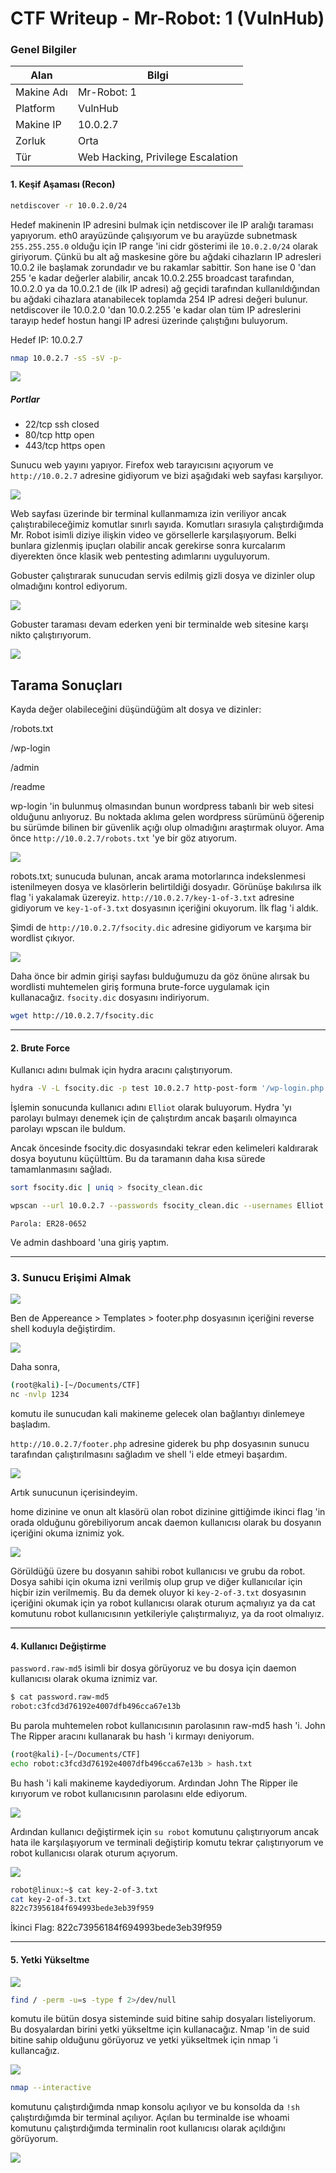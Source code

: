 # CTF Writeup - Mr-Robot: 1 (VulnHub)


### Genel Bilgiler

| Alan       | Bilgi                             |
| ---------- | --------------------------------- |
| Makine Adı | Mr-Robot: 1                       |
| Platform   | VulnHub                           |
| Makine IP  | 10.0.2.7                          |
| Zorluk     | Orta                              |
| Tür        | Web Hacking, Privilege Escalation |

#### 1. Keşif Aşaması (Recon)

```bash
netdiscover -r 10.0.2.0/24
```

Hedef makinenin IP adresini bulmak için netdiscover ile IP aralığı taraması yapıyorum. eth0 arayüzünde çalışıyorum ve bu arayüzde subnetmask `255.255.255.0` olduğu için IP range 'ini cidr gösterimi ile `10.0.2.0/24` olarak giriyorum. Çünkü bu alt ağ maskesine göre bu ağdaki cihazların IP adresleri 10.0.2 ile  başlamak zorundadır ve bu rakamlar sabittir. Son hane ise 0 'dan 255 'e kadar değerler alabilir, ancak 10.0.2.255 broadcast tarafından, 10.0.2.0 ya da 10.0.2.1 de (ilk IP adresi) ağ geçidi tarafından kullanıldığından bu ağdaki cihazlara atanabilecek toplamda 254 IP adresi değeri bulunur. netdiscover ile 10.0.2.0 'dan 10.0.2.255 'e kadar olan tüm IP adreslerini tarayıp hedef hostun hangi IP adresi üzerinde çalıştığını buluyorum.


Hedef IP: 10.0.2.7


```bash
nmap 10.0.2.7 -sS -sV -p-
```

![](./images/nmap_scan.png)

##### Portlar

- 22/tcp ssh closed
- 80/tcp http open
- 443/tcp https open

Sunucu web yayını yapıyor. Firefox web tarayıcısını açıyorum ve `http://10.0.2.7` adresine gidiyorum ve bizi aşağıdaki web sayfası karşılıyor.

![](./images/webpage.png)

Web sayfası üzerinde bir terminal kullanmamıza izin veriliyor ancak çalıştırabileceğimiz komutlar sınırlı sayıda. Komutları sırasıyla çalıştırdığımda Mr. Robot isimli diziye ilişkin video ve görsellerle karşılaşıyorum. Belki bunlara gizlenmiş ipuçları olabilir ancak gerekirse sonra kurcalarım diyerekten önce klasik web pentesting adımlarını uyguluyorum.

Gobuster çalıştırarak sunucudan servis edilmiş gizli dosya ve dizinler olup olmadığını kontrol ediyorum.

![](./images/gobuster.png)

Gobuster taraması devam ederken yeni bir terminalde web sitesine karşı nikto çalıştırıyorum.

![](./images/nikto.png)

Tarama Sonuçları
-----------------
Kayda değer olabileceğini düşündüğüm alt dosya ve dizinler:

/robots.txt

/wp-login

/admin

/readme

wp-login 'in bulunmuş olmasından bunun wordpress tabanlı bir web sitesi olduğunu anlıyoruz. Bu noktada aklıma gelen wordpress sürümünü öğerenip bu sürümde bilinen bir güvenlik açığı olup olmadığını araştırmak oluyor. Ama önce `http://10.0.2.7/robots.txt` 'ye bir göz atıyorum.

![](./images/robots.png)

robots.txt; sunucuda bulunan, ancak arama motorlarınca indekslenmesi istenilmeyen dosya ve klasörlerin belirtildiği dosyadır. Görünüşe bakılırsa ilk flag 'i yakalamak üzereyiz. `http://10.0.2.7/key-1-of-3.txt` adresine gidiyorum ve `key-1-of-3.txt` dosyasının içeriğini okuyorum. İlk flag 'i aldık.

Şimdi de `http://10.0.2.7/fsocity.dic` adresine gidiyorum ve karşıma bir wordlist çıkıyor.

![](./images/fsocity.png)

Daha önce bir admin girişi sayfası bulduğumuzu da göz önüne alırsak bu wordlisti muhtemelen giriş formuna brute-force uygulamak için kullanacağız. `fsocity.dic` dosyasını indiriyorum.

```bash
wget http://10.0.2.7/fsocity.dic
```

---

#### 2. Brute Force

Kullanıcı adını bulmak için hydra aracını çalıştırıyorum.

```bash
hydra -V -L fsocity.dic -p test 10.0.2.7 http-post-form '/wp-login.php:log=^USER^&pwd=^PASS^&wp-submit=Log+In:F=Invalid username'
```

İşlemin sonucunda kullanıcı adını `Elliot` olarak buluyorum. Hydra 'yı parolayı bulmayı denemek için de çalıştırdım ancak başarılı olmayınca parolayı wpscan ile buldum.

Ancak öncesinde fsocity.dic dosyasındaki tekrar eden kelimeleri kaldırarak dosya boyutunu küçülttüm. Bu da taramanın daha kısa sürede tamamlanmasını sağladı.

```bash
sort fsocity.dic | uniq > fsocity_clean.dic
```

```bash
wpscan --url 10.0.2.7 --passwords fsocity_clean.dic --usernames Elliot
```

`Parola: ER28-0652`

Ve admin dashboard 'una giriş yaptım.

---

### 3. Sunucu Erişimi Almak

![](./images/security_reason.png)

Ben de Appereance > Templates > footer.php dosyasının içeriğini reverse shell koduyla değiştirdim.

![](./images/shell_code.png)

Daha sonra,

```bash
(root@kali)-[~/Documents/CTF]
nc -nvlp 1234
```

komutu ile sunucudan kali makineme gelecek olan bağlantıyı dinlemeye başladım.

 `http://10.0.2.7/footer.php` adresine giderek bu php dosyasının sunucu tarafından çalıştırılmasını sağladım ve shell 'i elde etmeyi başardım.

 ![](./images/shell.png)

 Artık sunucunun içerisindeyim.

 home dizinine ve onun alt klasörü olan robot dizinine gittiğimde ikinci flag 'in orada olduğunu görebiliyorum ancak daemon kullanıcısı olarak bu dosyanın içeriğini okuma iznimiz yok.

 ![](./images/key2denied.png)

 Görüldüğü üzere bu dosyanın sahibi robot kullanıcısı ve grubu da robot. Dosya sahibi için okuma izni verilmiş olup grup ve diğer kullanıcılar için hiçbir izin verilmemiş. Bu da demek oluyor ki `key-2-of-3.txt` dosyasının içeriğini okumak için ya robot kullanıcısı olarak oturum açmalıyız ya da cat komutunu robot kullanıcısının yetkileriyle çalıştırmalıyız, ya da root olmalıyız.

 ---

 #### 4. Kullanıcı Değiştirme

 `password.raw-md5` isimli bir dosya görüyoruz ve bu dosya için daemon kullanıcısı olarak okuma iznimiz var.

 ```bash
 $ cat password.raw-md5
 robot:c3fcd3d76192e4007dfb496cca67e13b
 ```

 Bu parola muhtemelen robot kullanıcısının parolasının raw-md5 hash 'i. John The Ripper aracını kullanarak bu hash 'i kırmayı deniyorum.

 ```bash
 (root@kali)-[~/Documents/CTF]
 echo robot:c3fcd3d76192e4007dfb496cca67e13b > hash.txt
 ```

 Bu hash 'i kali makineme kaydediyorum. Ardından John The Ripper ile kırıyorum ve robot kullanıcısının parolasını elde ediyorum.

 ![](./images/hashcrack.png)

 Ardından kullanıcı değiştirmek için `su robot` komutunu çalıştırıyorum ancak hata ile karşılaşıyorum ve terminali değiştirip komutu tekrar çalıştırıyorum ve robot kullanıcısı olarak oturum açıyorum.

 ![](./images/terminal.png)

 ```bash
robot@linux:~$ cat key-2-of-3.txt
cat key-2-of-3.txt
822c73956184f694993bede3eb39f959
 ```

 İkinci Flag: 822c73956184f694993bede3eb39f959

 ---

 #### 5. Yetki Yükseltme

 ![](./images/suid.png)

 ```bash
 find / -perm -u=s -type f 2>/dev/null
 ```

 komutu ile bütün dosya sisteminde suid bitine sahip dosyaları listeliyorum. Bu dosyalardan birini yetki yükseltme için kullanacağız. Nmap 'in de suid bitine sahip olduğunu görüyoruz ve yetki yükseltmek için nmap 'i kullancağız.

 ![](./images/root.png)

 ```bash
 nmap --interactive
 ```

 komutunu çalıştırdığımda nmap konsolu açılıyor ve bu konsolda da `!sh` çalıştırdığımda bir terminal açılıyor. Açılan bu terminalde ise whoami komutunu çalıştırdığımda terminalin root kullanıcısı olarak açıldığını görüyorum.

 ![](./images/flag3.png)





